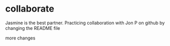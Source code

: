 # collaborate
Jasmine is the best partner.
Practicing collaboration with Jon P on github by changing the README file


more changes 
